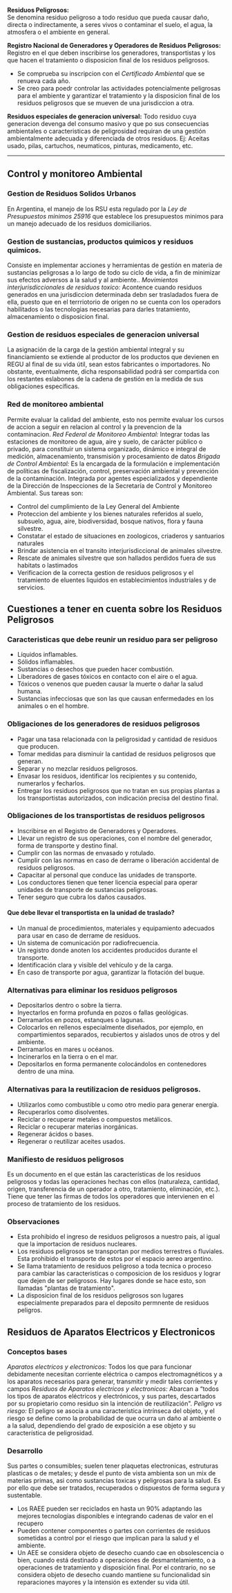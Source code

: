 
**Residuos Peligrosos:**  
Se denomina residuo peligroso a todo residuo que pueda causar daño, directa o indirectamente, a seres vivos o contaminar el suelo, el agua, la atmosfera o el ambiente en general.
<!--ID: 1683731088993-->



**Registro Nacional de Generadores y Operadores de Residuos Peligrosos:** Registro en el que deben inscribirse los generadores, transportistas y los que hacen el tratamiento o disposicion final de los residuos peligrosos.
- Se comprueba su inscripcion con el *Certificado Ambiental* que se renueva cada año.
- Se creo para poedr controlar las actividades potencialmente peligrosas para el ambiente y garantizar el tratamiento y la disposicion final de los residuos peligrosos que se mueven de una jurisdiccion a otra.


**Residuos especiales de generacion universal:** 
Todo residuo cuya generacion devenga del consumo masivo y que po sus consecuencias ambientales o caracteristicas de peligrosidad requiran de una gestión ambientalmente adecuada y diferenciada de otros residuos. Ej: Aceitas usado, pilas, cartuchos, neumaticos, pinturas, medicamento, etc.
<!--ID: 1683731306262-->



--- 
## Control y monitoreo Ambiental
### Gestion de Residuos Solidos Urbanos 
En Argentina,  el manejo de los RSU esta regulado por la *Ley de Presupuestos minimos 25916* que establece los presupuestos minimos para un manejo adecuado de los residuos domiciliarios.
<!--ID: 1683296515570-->




### Gestion de sustancias, productos quimicos y residuos quimicos. 
Consiste en implementar acciones y herramientas de gestión en materia de sustancias peligrosas a lo largo de todo su ciclo de vida, a fin de minimizar sus efectos adversos a la salud y al ambiente..
*Movimientos interjurisdiccionales de residuos toxico:* Acontence cuando residuos generados en una jurisdiccion determinada debn ser trasladados fuera de ella, puesto que en el terrriotorio de origen no se cuenta con los operadors habilitados o las tecnologias necesarias para darles tratamiento, almacenamiento o disposicion final.
<!--ID: 1683841978472-->






### Gestion de residuos especiales de generacion universal 
La asignación de la carga de la gestión ambiental integral y su financiamiento se extiende al productor de los productos que devienen en REGU al final de su vida útil, sean estos fabricantes o importadores. No obstante, eventualmente, dicha responsabilidad podrá ser compartida con los restantes eslabones de la cadena de gestión en la medida de sus obligaciones específicas.
<!--ID: 1683296515581-->




### Red de monitoreo ambiental 
Permite evaluar la calidad del ambiente, esto nos permite evaluar los cursos de accion a seguir en relacion al control y la prevencion de la contaminacion.
*Red Federal de Monitoreo Ambiental:* Integrar todas las estaciones de monitoreo de agua, aire y suelo, de carácter público o privado, para constituir un sistema organizado, dinámico e integral de medición, almacenamiento, transmisión y procesamiento de datos
*Brigada de Control Ambiental:* Es la encargada de la formulación e implementación de políticas de fiscalización, control, preservación ambiental y prevención de la contaminación. Integrada por agentes especializados y dependiente de la Dirección de Inspecciones de la Secretaría de Control y Monitoreo Ambiental. Sus tareas son:
- Control del cumplimiento de la Ley General del Ambiente
- Proteccion del ambiente y los bienes naturales referidos al suelo, subsuelo, agua, aire, biodiversidad, bosque nativos, flora y fauna silvestre.
- Constatar el estado de situaciones en zoologicos, criaderos y santuarios naturales
- Brindar asistencia en el transito interjurisdiccional de animales silvestre.
- Rescate de animales silvestre que son hallados perdidos fuera de sus habitats o lastimados
- Verificacion de la correcta gestion de residuos peligrosos y el tratamiento de eluentes liquidos en establecimientos industriales y de servicios.
<!--ID: 1683296515585-->





## Cuestiones a tener en cuenta sobre los Residuos Peligrosos


### Caracteristicas que debe reunir un residuo para ser peligroso 
-   Líquidos inflamables.
-   Sólidos inflamables.
-   Sustancias o desechos que pueden hacer combustión.
-   Liberadores de gases tóxicos en contacto con el aire o el agua.
-   Tóxicos o venenos que pueden causar la muerte o dañar la salud humana.
-   Sustancias infecciosas que son las que causan enfermedades en los animales o en el hombre.
<!--ID: 1683731306268-->



### Obligaciones de los generadores de residuos peligrosos
- Pagar una tasa relacionada con la peligrosidad y cantidad de residuos que producen.
- Tomar medidas para disminuir la cantidad de residuos peligrosos que generan.
- Separar y no mezclar residuos peligrosos.
- Envasar los residuos, identificar los recipientes y su contenido, numerarlos y fecharlos.
- Entregar los residuos peligrosos que no tratan en sus propias plantas a los transportistas autorizados, con indicación precisa del destino final.
### Obligaciones de los transportistas de residuos peligrosos
- Inscribirse en el Registro de Generadores y Operadores.
- Llevar un registro de sus operaciones, con el nombre del generador, forma de transporte y destino final.
- Cumplir con las normas de envasado y rotulado.
- Cumplir con las normas en caso de derrame o liberación accidental de residuos peligrosos.
- Capacitar al personal que conduce las unidades de transporte.
- Los conductores tienen que tener licencia especial para operar unidades de transporte de sustancias peligrosas.
- Tener seguro que cubra los daños causados.
#### Que debe llevar el transportista en la unidad de traslado?
- Un manual de procedimientos, materiales y equipamiento adecuados para usar en caso de derrame de residuos.
- Un sistema de comunicación por radiofrecuencia.
- Un registro donde anoten los accidentes producidos durante el transporte.
- Identificación clara y visible del vehículo y de la carga.
- En caso de transporte por agua, garantizar la flotación del buque.
### Alternativas para eliminar los residuos peligrosos
-   Depositarlos dentro o sobre la tierra.
-   Inyectarlos en forma profunda en pozos o fallas geológicas.
-   Derramarlos en pozos, estanques o lagunas.
-   Colocarlos en rellenos especialmente diseñados, por ejemplo, en compartimientos separados, recubiertos y aislados unos de otros y del ambiente.
-   Derramarlos en mares u océanos.
-   Incinerarlos en la tierra o en el mar.
-   Depositarlos en forma permanente colocándolos en contenedores dentro de una mina.
### Alternativas para la reutilizacion de residuos peligrosos.
-   Utilizarlos como combustible u como otro medio para generar energía.
-   Recuperarlos como disolventes.
-   Reciclar o recuperar metales o compuestos metálicos.
-   Reciclar o recuperar materias inorgánicas.
-   Regenerar ácidos o bases.
-   Regenerar o reutilizar aceites usados.
### Manifiesto de residuos peligrosos
Es un documento en el que están las características de los residuos peligrosos y todas las operaciones hechas con ellos (naturaleza, cantidad, origen, transferencia de un operador a otro, tratamiento, eliminación, etc.).
Tiene que tener las firmas de todos los operadores que intervienen en el proceso de tratamiento de los residuos.
### Observaciones
- Esta prohibido el ingreso de residuos peligrosos a nuestro pais, al igual que la importacion de residuos nucleares.
- Los residuos peligrosos se transportan por medios terrestres o fluviales. Esta prohibido el transporte de estos por el espacio aereo argentino.
- Se llama tratamiento de residuos peligroso a toda tecnica o proceso para cambiar las caracteristicas o composicion de los residuos y lograr que dejen de ser peligrosos. Hay lugares donde se hace esto, son llamadas "plantas de tratamiento".
- La disposicion final de los residuos peligrosos son lugares especialmente preparados para el deposito permnente de residuos peligros.



## Residuos de Aparatos Electricos y Electronicos 
### Conceptos bases
*Aparatos electricos y electronicos:* Todos los que para funcionar debidamente necesitan corriente eléctrica o campos electromagnéticos y a los aparatos necesarios para generar, transmitir y medir tales corrientes y campos
*Residuos de Aparatos electricos y electronicos:* Abarcan a “todos los tipos de aparatos eléctricos y electrónicos, y sus partes, descartados por su propietario como residuo sin la intención de reutilización".
*Peligro vs riesgo:* El peligro se asocia a una característica intrínseca del objeto, y el riesgo se define como la probabilidad de que ocurra un daño al ambiente o a la salud, dependiendo del grado de exposición a ese objeto y su característica de peligrosidad.
### Desarrollo
Sus partes o consumibles; suelen tener plaquetas electronicas, estruturas plasticas o de metales; y desde el punto de vista ambienta son un mix de materias primas, asi como sustancias toxicas y peligrosas para la salud. Es por ello que debe ser tratados, recuperados o dispuestos de forma segura y sustentable.
- Los RAEE pueden ser reciclados en hasta un 90% adaptando las mejores tecnologias disponibles e integrando cadenas de valor en el recupero
- Pueden contener componentes o partes con corrientes de residuos sometidas a control por el riesgo que implican para la salud y el ambiente.
- Un AEE se considera objeto de desecho cuando cae en obsolescencia o bien, cuando está destinado a operaciones de desmantelamiento, o a operaciones de tratamiento y disposición final. Por el contrario, no se considera objeto de desecho cuando mantiene su funcionalidad sin reparaciones mayores y la intensión es extender su vida útil.
<!--ID: 1683296515589-->
